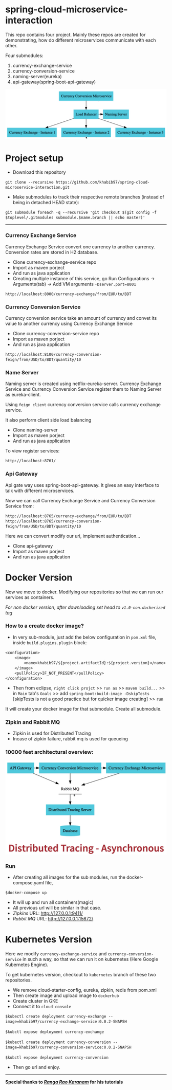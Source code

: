 # spring-cloud-microservice-interaction

This repo contains four project. Mainly these repos are created for demonstrating, how do different microservices communicate with each other. 

Four submodules:
1. currency-exchange-service 
2. currency-conversion-service
3. naming-server(eureka)
4. api-gateway(spring-boot-api-gateway)

![Desing Overview](https://raw.githubusercontent.com/khabib97/spring-cloud-microservice-interaction/master/overview.png)

# Project setup

- Download this repository 
```
git clone --recursive https://github.com/khabib97/spring-cloud-microservice-interaction.git
```
- Make submodules to track their respective remote branches (instead of being in detached HEAD state):
```
git submodule foreach -q --recursive 'git checkout $(git config -f $toplevel/.gitmodules submodule.$name.branch || echo master)'
```

---

### Currency Exchange Service
Currency Exchange Service convert one currency to another currency. Conversion rates are stored in H2 database.
- Clone currency-exchange-service repo
- Import as maven porject
- And run as java application
- Creating multiple instance of this service, go Run Configurations -> Arguments(tab) -> Add VM arguments `-Dserver.port=8001`

```
http://localhost:8000/currency-exchange/from/EUR/to/BDT
```

### Currency Conversion Service
Currency conversion service take an amount of currency and convet its value to another currency using Currency Exchange Service 
- Clone currency-conversion-service repo
- Import as maven porject
- And run as java application
```
http://localhost:8100/currency-conversion-feign/from/USD/to/BDT/quantity/10
```

###  Name Server
Naming server is created using netflix-eureka-server. Currency Exchange Service and Currency Conversion Service register them to Naming Server as eureka-client. 

Using `feign client` currency conversion service calls currency exchange service. 

It also perform client side load balancing

- Clone naming-server
- Import as maven porject
- And run as java application

To view register services:
```
http://localhost:8761/
```

### Api Gateway
Api gate way uses spring-boot-api-gateway. It gives an easy interface to talk with different microservices. 

Now  we can call Currency Exchange Service and Currency Conversion Service from:
```
http://localhost:8765/currency-exchange/from/EUR/to/BDT
http://localhost:8765/currency-conversion-feign/from/USD/to/BDT/quantity/10
```
Here we can convert modify our uri, implement authentication...

- Clone api-gateway
- Import as maven porject
- And run as java application

# Docker Version

Now we move to docker. Modifying our repositories so that we can run our services as containers.

*For non docker version, after downloading set head to `v1.0-non.dockerized` tag*

### How to a create docker image?

- In very sub-module, just add the below configuration in `pom.xml` file, inside `build.plugins.plugin` block:
```
<configuration>
	<image>
		<name>khabib97/${project.artifactId}:${project.version}</name>
	</image>
	<pullPolicy>IF_NOT_PRESENT</pullPolicy>
</configuration>
```
- Then from eclipse, `right click projct` >>  `run as` >>  `maven build...` >> in `Main` tab's `Goals` >> add `spring-boot:build-image -DskipTests` [skipTests is not a good practice but for quicker image creating] >> `run`

It will create your docker image for that submodule. Create all submodule.

### Zipkin and Rabbit MQ
- Zipkin is used for Distributed Tracing
- Incase of zipkin failure, rabbit mq is used for queueing

### 10000 feet architectural overview: 

![Final Design Overview](https://raw.githubusercontent.com/khabib97/spring-cloud-microservice-interaction/master/overview-zipkin-rabbitmq.png)

### Run 

- After creating all images for the sub modules, run the docker-compose.yaml file,
```
$docker-compose up
```
- It will up and run all containers(magic)
- All previous url will be similar in that case.
- *Zipkins* URL: http://127.0.0.1:9411/
- *Rabbit MQ* URL: http://127.0.0.1:15672/

# Kubernetes Version

Here we modify `currency-exchange-service` and `currency-conversion-service` in such a way, so that we can run it on kubernetes (Here Google Kubernetes Engine).


To get kubernetes version, checkout to `kubernetes` branch of these two repositories. 

- We remove cloud-starter-config, eureka, zipkin, redis from pom.xml
- Then create image and upload image to `dockerhub`
- Create cluster in GKE
- Connect it to `cloud console`
```
$kubectl create deployment currency-exchange --image=khabib97/currency-exchange-service:0.0.2-SNAPSH

$kubctl expose deployment currency-exchange

$kubectl create deployment currency-conversion --image=khabib97/currency-conversion-service:0.0.2-SNAPSH

$kubctl expose deployment currency-conversion
```

- Then go url and enjoy.

---
**Special thanks to *[Ranga Rao Karanam](https://www.linkedin.com/in/rangakaranam/)* for his tutorials**  



















